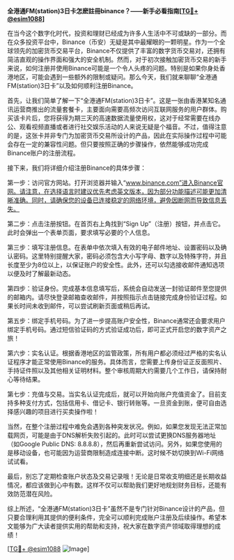 **全港通FM(station)3日卡怎麽註冊binance？——新手必看指南[[TG💪+ @esim1088](https://t.me/s/esim1088)]**

在当今这个数字化时代，投资和理财已经成为许多人生活中不可或缺的一部分。而在众多投资平台中，Binance（币安）无疑是其中最耀眼的一颗明星。作为一个全球领先的加密货币交易平台，Binance不仅提供了丰富的数字货币交易对，还拥有简洁直观的操作界面和强大的安全机制。然而，对于初次接触加密货币交易的新手来说，如何注册并使用Binance可能是一个令人头疼的问题。特别是如果你身处香港地区，可能会遇到一些额外的限制或疑问。那么今天，我们就来聊聊“全港通FM(station)3日卡”以及如何顺利注册Binance。

首先，让我们简单了解一下“全港通FM(station)3日卡”。这是一张由香港某知名通讯运营商推出的流量套餐卡，主要面向需要高频次访问互联网服务的用户群体。购买该卡片后，您将获得为期三天的高速数据流量使用权，这对于经常需要在线办公、观看视频直播或者进行社交娱乐活动的人来说无疑是个福音。不过，值得注意的是，这张卡并非专门为加密货币交易所设计的产品，因此在实际操作过程中可能会存在一定的兼容性问题。但只要按照正确的步骤操作，依然能够成功完成Binance账户的注册流程。

接下来，我们将详细介绍注册Binance的具体步骤：

第一步：访问官方网站。打开浏览器并输入“www.binance.com”进入Binance官网。请注意，在选择语言时建议优先考虑英文版本，因为部分功能描述可能更加清晰准确。同时，请确保您的设备已连接稳定的网络环境，避免因断网而导致信息丢失。

第二步：点击注册按钮。在首页右上角找到“Sign Up”（注册）按钮，并点击它。此时会弹出一个表单页面，要求填写必要的个人信息。

第三步：填写注册信息。在表单中依次填入有效的电子邮件地址、设置密码以及确认密码。这里特别提醒大家，密码必须包含大小写字母、数字以及特殊字符，并且长度至少为8位以上，以保证账户的安全性。此外，还可以勾选接收邮件通知选项以便及时了解最新动态。

第四步：验证身份。完成基本信息填写后，系统会自动发送一封验证邮件至您提供的邮箱内。请尽快登录邮箱查收邮件，并按照指示点击链接完成身份验证过程。如果长时间未收到邮件，可以尝试刷新页面或稍后再试。

第五步：绑定手机号码。为了进一步提高账户安全性，Binance通常还会要求用户绑定手机号码。通过短信验证码的方式验证成功后，即可正式开启您的数字资产之旅！

第六步：实名认证。根据香港地区的监管政策，所有用户都必须经过严格的实名认证程序才能正常使用Binance的服务。具体而言，您需要上传身份证正反面照片、手持证件照以及其他相关证明材料。整个审核周期大约需要几个工作日，请保持耐心等待结果。

第七步：充值与交易。当实名认证完成后，就可以开始向账户充值资金了。目前支持多种支付方式，包括信用卡、借记卡、银行转账等。一旦资金到账，便可自由选择感兴趣的项目进行买卖操作啦！

当然，在整个注册过程中难免会遇到各种突发状况。例如，如果您发现无法正常加载网页，可能是由于DNS解析失败引起的。此时可以尝试更换DNS服务器地址（如Google Public DNS: 8.8.8.8），然后再重新尝试访问。另外，如果您使用的是移动设备，也可能因为运营商限制造成连接中断。这时候不妨切换到Wi-Fi网络试试看。

最后，别忘了定期检查账户状态及交易记录哦！无论是日常收支明细还是长期收益情况，都应该做到心中有数。这样不仅可以帮助我们更好地规划财务目标，还能有效防范潜在风险。

综上所述，“全港通FM(station)3日卡”虽然不是专门针对Binance设计的产品，但只要合理利用其提供的便利条件，完全可以顺利完成账户注册及后续操作。希望本文能够为广大读者提供实用的帮助和支持，祝大家在数字资产领域取得理想的成绩！

[[TG💪+ @esim1088](https://t.me/s/esim1088) ![Image](https://i.postimg.cc/4NQfJmqS/Snipaste-2025-05-13-00-14-12.png)]
